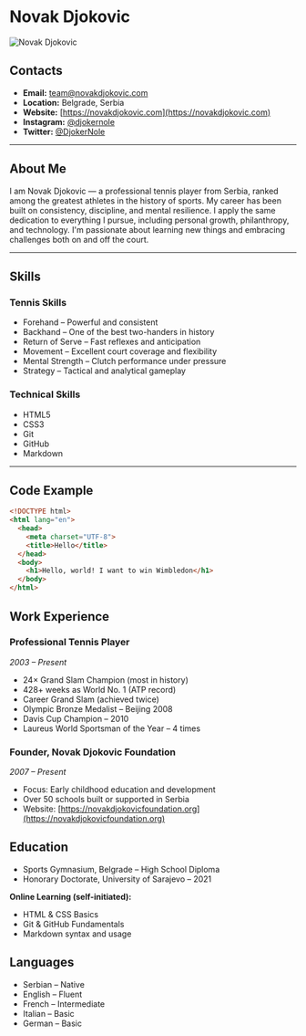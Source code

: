 # Novak Djokovic

![Novak Djokovic](https://upload.wikimedia.org/wikipedia/commons/thumb/d/d7/Novak_Djokovic_2024_Paris_Olympics.jpg/500px-Novak_Djokovic_2024_Paris_Olympics.jpg)

## Contacts

- **Email:** team@novakdjokovic.com  
- **Location:** Belgrade, Serbia  
- **Website:** [https://novakdjokovic.com](https://novakdjokovic.com)  
- **Instagram:** [@djokernole](https://instagram.com/djokernole)  
- **Twitter:** [@DjokerNole](https://twitter.com/DjokerNole)  

---

## About Me

I am Novak Djokovic — a professional tennis player from Serbia, ranked among the greatest athletes in the history of sports. My career has been built on consistency, discipline, and mental resilience. I apply the same dedication to everything I pursue, including personal growth, philanthropy, and technology. I'm passionate about learning new things and embracing challenges both on and off the court.

---

## Skills

### Tennis Skills

- Forehand – Powerful and consistent  
- Backhand – One of the best two-handers in history  
- Return of Serve – Fast reflexes and anticipation  
- Movement – Excellent court coverage and flexibility  
- Mental Strength – Clutch performance under pressure  
- Strategy – Tactical and analytical gameplay  

### Technical Skills

- HTML5  
- CSS3  
- Git  
- GitHub  
- Markdown  

---

## Code Example

```html
<!DOCTYPE html>
<html lang="en">
  <head>
    <meta charset="UTF-8">
    <title>Hello</title>
  </head>
  <body>
    <h1>Hello, world! I want to win Wimbledon</h1>
  </body>
</html>
```
## Work Experience

### Professional Tennis Player  
*2003 – Present*

- 24× Grand Slam Champion (most in history)  
- 428+ weeks as World No. 1 (ATP record)  
- Career Grand Slam (achieved twice)  
- Olympic Bronze Medalist – Beijing 2008  
- Davis Cup Champion – 2010  
- Laureus World Sportsman of the Year – 4 times  

### Founder, Novak Djokovic Foundation  
*2007 – Present*

- Focus: Early childhood education and development  
- Over 50 schools built or supported in Serbia  
- Website: [https://novakdjokovicfoundation.org](https://novakdjokovicfoundation.org)

## Education

- Sports Gymnasium, Belgrade – High School Diploma  
- Honorary Doctorate, University of Sarajevo – 2021  

**Online Learning (self-initiated):**  
- HTML & CSS Basics  
- Git & GitHub Fundamentals  
- Markdown syntax and usage  

## Languages

- Serbian – Native  
- English – Fluent  
- French – Intermediate  
- Italian – Basic  
- German – Basic

